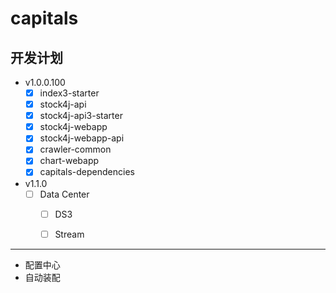# capitals



## 开发计划

- v1.0.0.100
  - [x] index3-starter
  - [x] stock4j-api
  - [x] stock4j-api3-starter
  - [x] stock4j-webapp
  - [x] stock4j-webapp-api
  - [x] crawler-common
  - [x] chart-webapp
  - [x] capitals-dependencies

- v1.1.0
  - [ ] Data Center
    - [ ] DS3
    - [ ] Stream





---
* 配置中心
* 自动装配



